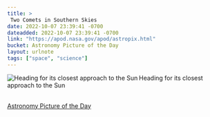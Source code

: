 ```yaml
---
title: > 
 Two Comets in Southern Skies
date: 2022-10-07 23:39:41 -0700
dateadded: 2022-10-07 23:39:41 -0700
link: "https://apod.nasa.gov/apod/astropix.html"
bucket: Astronomy Picture of the Day
layout: urlnote
tags: ["space", "science"]
--- 
```

<p><a href="https://apod.nasa.gov/apod/astropix.html"><img src="https://apod.nasa.gov/apod/calendar/S_221008.jpg" align="left" alt="Heading for its closest approach to the Sun" border="0" /></a> Heading for its closest approach to the Sun</p><br clear="all"/>
 <!-- end excerpt --> 
<div class='bucket'><a class='internal-link' href='/buckets/astronomy-picture-of-the-day'>Astronomy Picture of the Day</a></div> 
